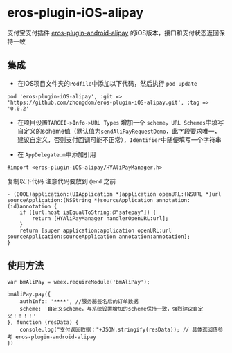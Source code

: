 # eros-plugin-iOS-alipay
支付宝支付插件 [eros-plugin-android-alipay](https://github.com/HirahKong/eros-plugin-android-alipay) 的iOS版本，接口和支付状态返回保持一致

## 集成
- 在iOS项目文件夹的`Podfile`中添加以下代码，然后执行 `pod update`
```
pod 'eros-plugin-iOS-alipay', :git => 'https://github.com/zhongdom/eros-plugin-iOS-alipay.git', :tag => '0.0.2'
```

- 在项目设置`TARGEI->Info->URL Types` 增加一个 `scheme`，`URL Schemes`中填写自定义的scheme值（默认值为`sendAliPayRequestDemo`，此字段要求唯一，建议自定义，否则支付回调可能不正常），`Identifier`中随便填写一个字符串

- 在 `AppDelegate.m`中添加引用

```
#import <eros-plugin-iOS-alipay/HYAliPayManager.h>
```

复制以下代码 注意代码要放到 `@end` 之前

```
- (BOOL)application:(UIApplication *)application openURL:(NSURL *)url sourceApplication:(NSString *)sourceApplication annotation:(id)annotation {
    if ([url.host isEqualToString:@"safepay"]) {
        return [HYAliPayManager handlerOpenURL:url];
    }
    return [super application:application openURL:url sourceApplication:sourceApplication annotation:annotation];
}

```



## 使用方法
```
var bmAliPay = weex.requireModule('bmAliPay');
  
bmAliPay.pay({
    authInfo: '****', //服务器签名后的订单数据
    scheme: '自定义scheme，与系统设置增加的scheme保持一致，强烈建议自定义！！！！'
}, function (resData) {
    console.log("支付返回数据："+JSON.stringify(resData)); // 具体返回值参考 eros-plugin-android-alipay
}) 
```